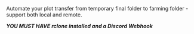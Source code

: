 Automate your plot transfer from temporary final folder to farming folder - support both local and remote.

***YOU MUST HAVE rclone installed and a Discord Webhook***

